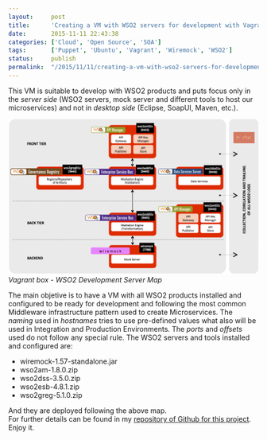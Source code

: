 ```yaml
---
layout:     post
title:      'Creating a VM with WSO2 servers for development with Vagrant & Puppet'
date:       2015-11-11 22:43:38
categories: ['Cloud', 'Open Source', 'SOA']
tags:       ['Puppet', 'Ubuntu', 'Vagrant', 'Wiremock', 'WSO2']
status:     publish 
permalink:  "/2015/11/11/creating-a-vm-with-wso2-servers-for-development/"
---
```

This VM is suitable to develop with WSO2 products and puts focus only in the _server side_ (WSO2 servers, mock server and different tools to host our microservices) and not in _desktop side_ (Eclipse, SoapUI, Maven, etc.).

![](/assets/chilcano-box-vagrant-wso2-dev-srv-map1.png)
_Vagrant box - WSO2 Development Server Map_

<!-- more -->

The main objetive is to have a VM with all WSO2 products installed and configured to be ready for development and following the most common Middleware infrastructure pattern used to create Microservices.
The _naming_ used in _hostnames_ tries to use pre-defined values what also will be used in Integration and Production Environments. The _ports_ and _offsets_ used do not follow any special rule.
The WSO2 servers and tools installed and configured are:

* wiremock-1.57-standalone.jar 
* wso2am-1.8.0.zip 
* wso2dss-3.5.0.zip 
* wso2esb-4.8.1.zip 
* wso2greg-5.1.0.zip 
  
And they are deployed following the above map.  
For further details can be found in my [repository of Github for this project](https://github.com/Chilcano/box-vagrant-wso2-dev-srv).
Enjoy it.
